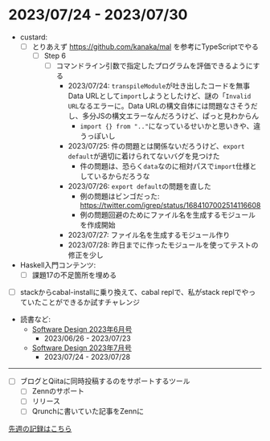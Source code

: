 # 2023/07/24 - 2023/07/30

- custard:
    - [ ] とりあえず <https://github.com/kanaka/mal> を参考にTypeScriptでやる
        - [ ] Step 6
            - [ ] コマンドライン引数で指定したプログラムを評価できるようにする
                - 2023/07/24: `transpileModule`が吐き出したコードを無事Data URLとして`import`しようとしたけど、謎の「`Invalid URL`なるエラーに。Data URLの構文自体には問題なさそうだし、多分JSの構文エラーなんだろうけど、ぱっと見わからん
                    - `import {} from ".."`になっているせいかと思いきや、違うっぽいし
                - 2023/07/25: 件の問題とは関係ないだろうけど、`export default`が適切に着けられてないバグを見つけた
                    - 件の問題は、恐らく`data`なのに相対パスで`import`仕様としているからだろうな
                - 2023/07/26: `export default`の問題を直した
                    - 例の問題はビンゴだった: <https://twitter.com/igrep/status/1684107002514116608>
                    - 例の問題回避のためにファイル名を生成するモジュールを作成開始
                - 2023/07/27: ファイル名を生成するモジュール作り
                - 2023/07/28: 昨日までに作ったモジュールを使ってテストの修正を少し
- Haskell入門コンテンツ:
    - [ ] 課題17の不足箇所を埋める
- [ ] stackからcabal-installに乗り換えて、cabal replで、私がstack replでやっていたことができるか試すチャレンジ
- 読書など:
    - [Software Design 2023年6月号](https://gihyo.jp/magazine/SD/archive/2023/202306)
        - 2023/06/26 - 2023/07/23
    - [Software Design 2023年7月号](https://gihyo.jp/magazine/SD/archive/2023/202307)
        - 2023/07/24 - 2023/07/28

------

- [ ] ブログとQiitaに同時投稿するのをサポートするツール
    - [ ] Zennのサポート
    - [ ] リリース
    - [ ] Qrunchに書いていた記事をZennに

[先週の記録はこちら](https://github.com/igrep/daily-commits/blob/16d89d7b58b32c2ee4ee536d3febe2918502bb2c/yesterday.md)
